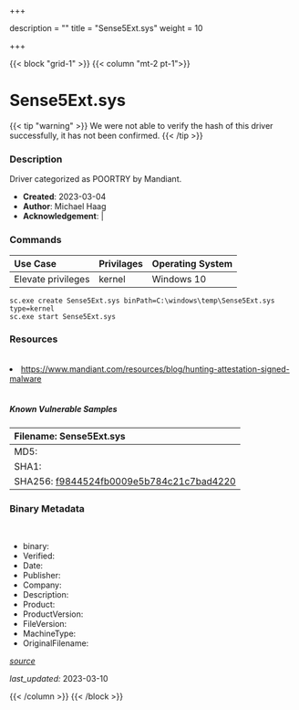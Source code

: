 +++

description = ""
title = "Sense5Ext.sys"
weight = 10

+++


{{< block "grid-1" >}}
{{< column "mt-2 pt-1">}}




# Sense5Ext.sys 


{{< tip "warning" >}}
We were not able to verify the hash of this driver successfully, it has not been confirmed.
{{< /tip >}}




### Description


Driver categorized as POORTRY by Mandiant.


- **Created**: 2023-03-04
- **Author**: Michael Haag
- **Acknowledgement**:  | [](https://twitter.com/)

### Commands

| Use Case | Privilages | Operating System | 
|:---- | ---- | ---- |
| Elevate privileges | kernel | Windows 10 |

```
sc.exe create Sense5Ext.sys binPath=C:\windows\temp\Sense5Ext.sys type=kernel
sc.exe start Sense5Ext.sys
```

### Resources
<br>


<li><a href="https://www.mandiant.com/resources/blog/hunting-attestation-signed-malware">https://www.mandiant.com/resources/blog/hunting-attestation-signed-malware</a></li>


<br>


##### Known Vulnerable Samples

| Filename: Sense5Ext.sys |
|:---- |
|MD5: <a href="https://www.virustotal.com/gui/file/{&#39;Filename&#39;: &#39;Sense5Ext.sys&#39;, &#39;MD5&#39;: &#39;&#39;, &#39;SHA1&#39;: &#39;&#39;, &#39;SHA256&#39;: &#39;f9844524fb0009e5b784c21c7bad4220&#39;}"></a>|
|SHA1: <a href="https://www.virustotal.com/gui/file/{&#39;Filename&#39;: &#39;Sense5Ext.sys&#39;, &#39;MD5&#39;: &#39;&#39;, &#39;SHA1&#39;: &#39;&#39;, &#39;SHA256&#39;: &#39;f9844524fb0009e5b784c21c7bad4220&#39;}"></a>|
|SHA256: <a href="https://www.virustotal.com/gui/file/{&#39;Filename&#39;: &#39;Sense5Ext.sys&#39;, &#39;MD5&#39;: &#39;&#39;, &#39;SHA1&#39;: &#39;&#39;, &#39;SHA256&#39;: &#39;f9844524fb0009e5b784c21c7bad4220&#39;}">f9844524fb0009e5b784c21c7bad4220</a>|




### Binary Metadata
<br>

- binary: 
- Verified: 
- Date: 
- Publisher: 
- Company: 
- Description: 
- Product: 
- ProductVersion: 
- FileVersion: 
- MachineType: 
- OriginalFilename: 

[*source*](https://github.com/magicsword-io/LOLDrivers/tree/main/yaml/sense5ext.sys.yml)

*last_updated:* 2023-03-10


{{< /column >}}
{{< /block >}}
